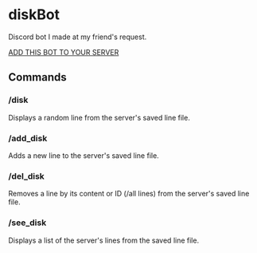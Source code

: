 # diskBot


Discord bot I made at my friend's request.

[ADD THIS BOT TO YOUR SERVER](https://discord.com/oauth2/authorize?client_id=1306356201017184298)


## Commands

### /disk
Displays a random line from the server's saved line file.

### /add_disk
Adds a new line to the server's saved line file.

### /del_disk
Removes a line by its content or ID (/all lines) from the server's saved line file.

### /see_disk
Displays a list of the server's lines from the saved line file.
